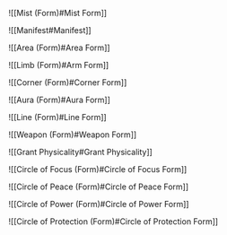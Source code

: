 ![[Mist (Form)#Mist Form]]

![[Manifest#Manifest]]

![[Area (Form)#Area Form]]

![[Limb (Form)#Arm Form]]

![[Corner (Form)#Corner Form]]

![[Aura (Form)#Aura Form]]

![[Line (Form)#Line Form]]

![[Weapon (Form)#Weapon Form]]

![[Grant Physicality#Grant Physicality]]

![[Circle of Focus (Form)#Circle of Focus Form]]

![[Circle of Peace (Form)#Circle of Peace Form]]

![[Circle of Power (Form)#Circle of Power Form]]

![[Circle of Protection (Form)#Circle of Protection Form]]

